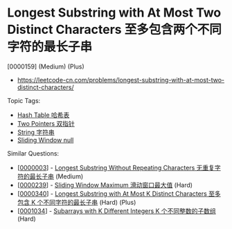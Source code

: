 # Longest Substring with At Most Two Distinct Characters 至多包含两个不同字符的最长子串

[0000159] (Medium) (Plus)

- https://leetcode-cn.com/problems/longest-substring-with-at-most-two-distinct-characters/

Topic Tags:

- [Hash Table 哈希表](https://leetcode-cn.com/tag/hash-table/)
- [Two Pointers 双指针](https://leetcode-cn.com/tag/two-pointers/)
- [String 字符串](https://leetcode-cn.com/tag/string/)
- [Sliding Window null](https://leetcode-cn.com/tag/sliding-window/)

Similar Questions:

- [[0000003](https://leetcode-cn.com/problems/longest-substring-without-repeating-characters/)] - [Longest Substring Without Repeating Characters 无重复字符的最长子串](./0000003.longest-substring-without-repeating-characters.md) (Medium)
- [[0000239](https://leetcode-cn.com/problems/sliding-window-maximum/)] - [Sliding Window Maximum 滑动窗口最大值](./0000239.sliding-window-maximum.md) (Hard)
- [[0000340](https://leetcode-cn.com/problems/longest-substring-with-at-most-k-distinct-characters/)] - [Longest Substring with At Most K Distinct Characters 至多包含 K 个不同字符的最长子串](./0000340.longest-substring-with-at-most-k-distinct-characters.md) (Hard) (Plus)
- [[0001034](https://leetcode-cn.com/problems/subarrays-with-k-different-integers/)] - [Subarrays with K Different Integers K 个不同整数的子数组](./0001034.subarrays-with-k-different-integers.md) (Hard)
